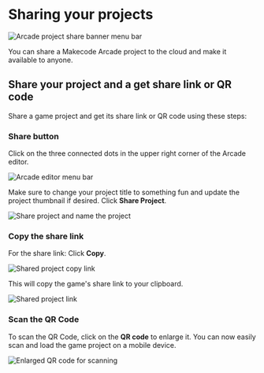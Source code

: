 # Sharing your projects

![Arcade project share banner menu bar](/static/ide-tour/share-project/share-banner.jpg)

You can share a Makecode Arcade project to the cloud and make it available to anyone.

## Share your project and a get share link or QR code

Share a game project and get its share link or QR code using these steps:

### Share button

Click on the three connected dots in the upper right corner of the Arcade editor.

![Arcade editor menu bar](/static/ide-tour/share-project/menu-bar.png)

Make sure to change your project title to something fun and update the project thumbnail if desired. Click **Share Project**.

![Share project and name the project](/static/ide-tour/share-project/shared-project-name.png)

### Copy the share link

For the share link: Click **Copy**.

![Shared project copy link](/static/ide-tour/share-project/shared-project-copy.png)

This will copy the game's share link to your clipboard.

![Shared project link](/static/ide-tour/share-project/shared-project-link.png)


### Scan the QR Code

To scan the QR Code, click on the **QR code** to enlarge it. You can now easily scan and load the game project on a mobile device.

![Enlarged QR code for scanning](/static/ide-tour/share-project/qr-code-enlarged.png)

